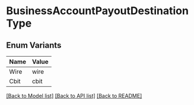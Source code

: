 # BusinessAccountPayoutDestinationType

## Enum Variants

| Name | Value |
|---- | -----|
| Wire | wire |
| Cbit | cbit |


[[Back to Model list]](../README.md#documentation-for-models) [[Back to API list]](../README.md#documentation-for-api-endpoints) [[Back to README]](../README.md)


